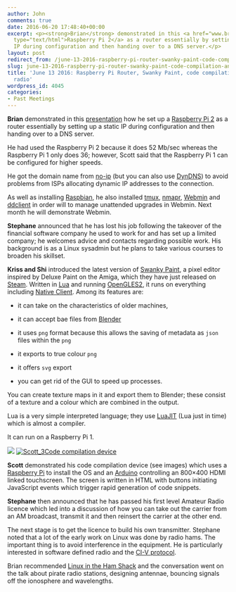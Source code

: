 ```yaml
---
author: John
comments: true
date: 2016-06-20 17:48:40+00:00
excerpt: <p><strong>Brian</strong> demonstrated in this <a href="www.bradlug.co.uk/blog/2016/06/20/files/rasPiRouter.odp">presentation</a> how he set up a <a href="https://www.raspberrypi.org/products/raspberry-pi-2-model-b/"
  type="text/html">Raspberry Pi 2</a> as a router essentially by setting up a static
  IP during configuration and then handing over to a DNS server.</p>
layout: post
redirect_from: /june-13-2016-raspberry-pi-router-swanky-paint-code-compilation-and-amateur-radio
slug: june-13-2016-raspberry-pi-router-swanky-paint-code-compilation-and-amateur-radio
title: 'June 13 2016: Raspberry Pi Router, Swanky Paint, code compilation and amateur
  radio'
wordpress_id: 4045
categories:
- Past Meetings
---
```


**Brian** demonstrated in this [presentation](http://www.bradlug.co.uk/blog/2016/06/20/files/rasPiRouter.odp) how he set up a [Raspberry Pi 2](https://www.raspberrypi.org/products/raspberry-pi-2-model-b/) as a router essentially by setting up a static IP during configuration and then handing over to a DNS server.




He had used the Raspberry Pi 2 because it does 52 Mb/sec whereas the Raspberry Pi 1 only does 36; however, Scott said that the Raspberry Pi 1 can be configured for higher speeds.




He got the domain name from [no-ip](http://www.noip.com/) (but you can also use [DynDNS](http://dyn.com/dns/)) to avoid problems from ISPs allocating dynamic IP addresses to the connection.




As well as installing [Raspbian](https://www.raspbian.org/), he also installed [tmux](https://tmux.github.io/), [nmapr](https://nmap.org/), [Webmin](http://www.webmin.com/) and [ddclient](https://sourceforge.net/projects/ddclient/) in order will to manage unattended upgrades in Webmin. Next month he will demonstrate Webmin.




**Stephane** announced that he has lost his job following the takeover of the financial software company he used to work for and has set up a limited company; he welcomes advice and contacts regarding possible work. His background is as a Linux sysadmin but he plans to take various courses to broaden his skillset.




**Kriss and Shi** introduced the latest version of [Swanky Paint](http://dime.lo4d.net/dl/swpaint), a pixel editor inspired by Deluxe Paint on the Amiga, which they have just released on [Steam](http://store.steampowered.com/app/432030/). Written in [Lua](https://www.lua.org/) and running [OpenGLES2](https://www.khronos.org/opengles/2_X/), it runs on everything including [Native Client](https://developer.chrome.com/native-client). Among its features are:






  * it can take on the characteristics of older machines,


  * it can accept bae files from [Blender](https://www.blender.org/)


  * it uses `png` format because this allows the saving of metadata as `json` files within the `png`


  * it exports to true colour `png`


  * it offers `svg` export


  * you can get rid of the GUI to speed up processes.




You can create texture maps in it and export them to Blender; these consist of a texture and a colour which are combined in the output.




Lua is a very simple interpreted language; they use [LuaJIT](http://luajit.org/) (Lua just in time) which is almost a compiler.




It can run on a Raspberry Pi 1.


[![](http://www.bradlug.co.uk/wp-content/uploads/2016/06/Scott_1-300x200.png)](http://www.bradlug.co.uk/june-13-2016-raspberry-pi-router-swanky-paint-code-compilation-and-amateur-radio/scott_1/)
[![Scott_3](http://www.bradlug.co.uk/wp-content/uploads/2016/06/Scott_3-300x171.png)Code compilation device](http://www.bradlug.co.uk/june-13-2016-raspberry-pi-router-swanky-paint-code-compilation-and-amateur-radio/scott_3/)


**Scott** demonstrated his code compilation device (see images) which uses a [Raspberry Pi](https://www.raspberrypi.org/) to install the OS and an [Arduino](https://www.arduino.cc/) controlling an 800×400 HDMI linked touchscreen. The screen is written in HTML with buttons initiating JavaScript events which trigger rapid generation of code snippets.




**Stephane** then announced that he has passed his first level Amateur Radio licence which led into a discussion of how you can take out the carrier from an AM broadcast, transmit it and then reinsert the carrier at the other end.




The next stage is to get the licence to build his own transmitter. Stephane noted that a lot of the early work on Linux was done by radio hams. The important thing is to avoid interference in the equipment. He is particularly interested in software defined radio and the [CI-V protocol](http://www.icomamerica.com/en/support/kb/article.aspx?ArticleNumber=63AE624429).




Brian recommended [Linux in the Ham Shack](http://lhspodcast.info/) and the conversation went on the talk about pirate radio stations, designing antennae, bouncing signals off the ionosphere and wavelengths.
